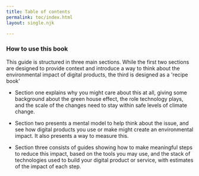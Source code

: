 ```yaml
---
title: Table of contents
permalink: toc/index.html
layout: single.njk

---
```


### How to use this book

This guide is structured in three main sections. While the first two sections are designed to provide context and introduce a way to think about the environmental impact of digital products, the third is designed as a 'recipe book'

- Section one explains why you might care about this at all, giving some background about the green house effect, the role technology plays, and the scale of the changes need to stay within safe levels of climate change.

- Section two presents a mental model to help think about the issue, and see how digital products you use or make might create an environmental impact. It also presents a way to measure this.

- Section three consists of guides showing how to make meaningful steps to reduce this impact, based on the tools you may use, and the stack of technologies used to build your digital product or service, with estimates of the impact of each step.
<!-- 
## Full table of contents


- ### [Why it matters](/)
  - [How the Green house effect works](/why-it-matters)
  - [IT's part to play in emissions](/why-it-matters)
- ### [The mental model](/mental-model)
  - #### A way to calculate this
  - #### [Your Packets](/packets)
    - Data shifted
  - #### [Your Platform](/platform)
    - Source
    - CPU hours burned
  - #### [Your Process](/process)
    - Person-hours
    - Person miles


<!-- - ### Recipes
  - #### Building a web app, with Python and Django
  - #### Building with a PHP based CMS like Wordpress -->